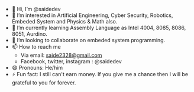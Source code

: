 - 👋 Hi, I’m @saidedev
- 👀 I’m interested in Artificial Engineering, Cyber Security, Robotics, Embeded System and Physics & Math also.
- 🌱 I’m currently learning Assembly Language as Intel 4004, 8085, 8086, 8051, Aurdino. 
- 💞️ I’m looking to collaborate on embeded system programming.
- 📫 How to reach me
  - Via email: saide2328@gmail.com
  - Facebook, twitter, instagram : @saidedev 
- 😄 Pronouns: He/him
- ⚡ Fun fact: I still can't earn money. If you give me a chance then I will be grateful to you for forever.

<!---
saidedev/saidedev is a ✨ special ✨ repository because its `README.md` (this file) appears on your GitHub profile.
You can click the Preview link to take a look at your changes.
--->
